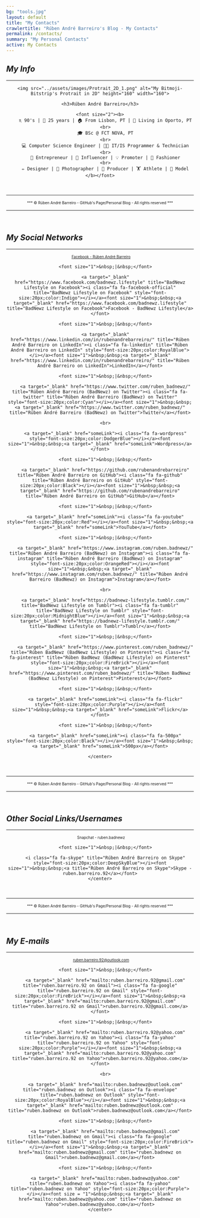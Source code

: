 ```yaml
---
bg: "tools.jpg"
layout: default
title: "My Contacts"
crawlertitle: "Rúben André Barreiro's Blog - My Contacts"
permalink: /contacts/
summary: "My Personal Contacts"
active: My Contacts
---
```


<style>
.button {
    background-color: #CCCCCC; /* Medium Grey */
    border: none;
    color: white;
    padding: 20px;
    text-align: center;
    text-decoration: none;
    display: inline-block;
    font-size: 16px;
    margin: 4px 2px;
    cursor: pointer;
}
</style>

<h2 id="myinfo"><i>My Info</i>&nbsp;&nbsp;<i class="fa fa-circle-thin fa-stack-2x" style="font-size:30px;color:Black"></i><i class="fa fa-info fa-stack-1x fa-spin" title="ruben.badnewz on Snapchat" style="font-size:20px;color:Black"></i></h2>
<hr/>

<center>

    <img src="../assets/images/Protrait_2D_1.png" alt="My Bitmoji-Bitstrip's Protrait in 2D" height="160" width="160">

    <h3>Rúben André Barreiro</h3>
    
    <font size="2"><b>
        ♏ 90's | 🎂 25 years | 🏠 From Lisbon, PT | 📍 Living in Oporto, PT
        <br>
        🎓 BSc @ FCT NOVA, PT
        <br>
        💻 Computer Science Engineer | 👨‍💻 IT/IS Programmer & Technician
        <br>
        💼 Entrepreneur | 👥 Influencer | 💡 Promoter | 👔 Fashioner
        <br>
        ✏️ Designer | 📸 Photographer | 🎥 Producer | 🏋️ Athlete | 🚶 Model
    </b></font>
</center>

<br>
<hr/>
<center><font size="1">*** © Rúben André Barreiro - GitHub's Page/Personal Blog - All rights reserved ***</font></center>
<hr/>
<br>

<link rel="stylesheet" href="https://fonts.googleapis.com/css?family=Oswald">
<link rel="stylesheet" href="https://fonts.googleapis.com/css?family=Open Sans">
<link rel="stylesheet" href="https://cdnjs.cloudflare.com/ajax/libs/font-awesome/4.7.0/css/font-awesome.min.css">
<link rel="stylesheet" href="https://www.w3schools.com/w3css/3/w3.css">

<h2 id="socialnetworks"><i>My Social Networks</i></h2>
<hr/>
        
<div class="w3-container w3-xlarge w3-padding">
    <center>
        <a target="_blank" href="https://www.facebook.com/rubenandrebarreiro" title="Rúben André Barreiro (BadNewz) on Facebook"><i class="fa fa-facebook-official" title="Rúben André Barreiro on Facebook" style="font-size:20px;color:Indigo"></i></a><font size="1">&nbsp;&nbsp;<a target="_blank" href="https://www.facebook.com/rubenandrebarreiro" title="Rúben André Barreiro on Facebook">Facebook - Rúben André Barreiro</a></font>
        
        <font size="1">&nbsp;|&nbsp;</font>
        
        <a target="_blank" href="https://www.facebook.com/badnewz.lifestyle" title="BadNewz Lifestyle on Facebook"><i class="fa fa-facebook-official" title="BadNewz Lifestyle on Facebook" style="font-size:20px;color:Indigo"></i></a><font size="1">&nbsp;&nbsp;<a target="_blank" href="https://www.facebook.com/badnewz.lifestyle" title="BadNewz Lifestyle on Facebook">Facebook - BadNewz Lifestyle</a></font>
        
        <font size="1">&nbsp;|&nbsp;</font>
        
        <a target="_blank" href="https://www.linkedin.com/in/rubenandrebarreiro/" title="Rúben André Barreiro on LinkedIn"><i class="fa fa-linkedin" title="Rúben André Barreiro on LinkedIn" style="font-size:20px;color:RoyalBlue"></i></a><font size="1">&nbsp;&nbsp;<a target="_blank" href="https://www.linkedin.com/in/rubenandrebarreiro/" title="Rúben André Barreiro on LinkedIn">LinkedIn</a></font>
        
        <font size="1">&nbsp;|&nbsp;</font>
        
        <a target="_blank" href="https://www.twitter.com/ruben_badnewz/" title="Rúben André Barreiro (BadNewz) on Twitter"><i class="fa fa-twitter" title="Rúben André Barreiro (BadNewz) on Twitter" style="font-size:20px;color:Cyan"></i></a><font size="1">&nbsp;&nbsp;<a target="_blank" href="https://www.twitter.com/ruben_badnewz/" title="Rúben André Barreiro (BadNewz) on Twitter">Twitter</a></font>
        
        <br>
        
        <a target="_blank" href="someLink"><i class="fa fa-wordpress" style="font-size:20px;color:DodgerBlue"></i></a><font size="1">&nbsp;&nbsp;<a target="_blank" href="someLink">Wordpress</a></font>
        
        <font size="1">&nbsp;|&nbsp;</font>
        
        <a target="_blank" href="https://github.com/rubenandrebarreiro" title="Rúben André Barreiro on GitHub"><i class="fa fa-github" title="Rúben André Barreiro on GitHub" style="font-size:20px;color:Black"></i></a><font size="1">&nbsp;&nbsp;<a target="_blank" href="https://github.com/rubenandrebarreiro" title="Rúben André Barreiro on GitHub">GitHub</a></font>
        
        <font size="1">&nbsp;|&nbsp;</font>
        
        <a target="_blank" href="someLink"><i class="fa fa-youtube" style="font-size:20px;color:Red"></i></a><font size="1">&nbsp;&nbsp;<a target="_blank" href="someLink">YouTube</a></font>
        
        <font size="1">&nbsp;|&nbsp;</font>
         
        <a target="_blank" href="https://www.instagram.com/ruben.badnewz/" title="Rúben André Barreiro (BadNewz) on Instagram"><i class="fa fa-instagram" title="Rúben André Barreiro (BadNewz) on Instagram" style="font-size:20px;color:OrangeRed"></i></a><font size="1">&nbsp;&nbsp;<a target="_blank" href="https://www.instagram.com/ruben.badnewz/" title="Rúben André Barreiro (BadNewz) on Instagram">Instagram</a></font>
        
        <br>
        
        <a target="_blank" href="https://badnewz-lifestyle.tumblr.com/" title="BadNewz Lifestyle on Tumblr"><i class="fa fa-tumblr" title="BadNewz Lifestyle on Tumblr" style="font-size:20px;color:MidnightBlue"></i></a><font size="1">&nbsp;&nbsp;<a target="_blank" href="https://badnewz-lifestyle.tumblr.com/" title="BadNewz Lifestyle on Tumblr">Tumblr</a></font>
        
        <font size="1">&nbsp;|&nbsp;</font>
        
        <a target="_blank" href="https://www.pinterest.com/ruben_badnewz/" title="Rúben BadNewz (BadNewz Lifestyle) on Pinterest"><i class="fa fa-pinterest" title="Rúben BadNewz (BadNewz Lifestyle) on Pinterest" style="font-size:20px;color:FireBrick"></i></a><font size="1">&nbsp;&nbsp;<a target="_blank" href="https://www.pinterest.com/ruben_badnewz/" title="Rúben BadNewz (BadNewz Lifestyle) on Pinterest">Pinterest</a></font>
        
        <font size="1">&nbsp;|&nbsp;</font>
        
        <a target="_blank" href="someLink"><i class="fa fa-flickr" style="font-size:20px;color:Purple"></i></a><font size="1">&nbsp;&nbsp;<a target="_blank" href="someLink">Flickr</a></font>
        
        <font size="1">&nbsp;|&nbsp;</font>
        
        <a target="_blank" href="someLink"><i class="fa fa-500px" style="font-size:20px;color:Black"></i></a><font size="1">&nbsp;&nbsp;<a target="_blank" href="someLink">500px</a></font>
        
    </center>
</div>

<br>
<hr/>
<center><font size="1">*** © Rúben André Barreiro - GitHub's Page/Personal Blog - All rights reserved ***</font></center>
<hr/>
<br>

<h2 id="othersociallinksusernames"><i>Other Social Links/Usernames</i></h2>
<hr/>

<div id="othersociallinksusernames" class="w3-container w3-xlarge w3-padding">
    <center>
        <i class="fa fa-snapchat" title="Rúben André Barreiro (BadNewz) on Snapchat" style="font-size:20px;color:Yellow"></i><font size="1">&nbsp;&nbsp;<a title="Rúben André Barreiro (BadNewz) on Snapchat">Snapchat - ruben.badnewz</a></font>
    
        <font size="1">&nbsp;|&nbsp;</font>
        
        <i class="fa fa-skype" title="Rúben André Barreiro on Skype" style="font-size:20px;color:DeepSkyBlue"></i><font size="1">&nbsp;&nbsp;<a title="Rúben André Barreiro on Skype">Skype - ruben.barreiro.92</a></font>
    </center>
</div>

<br>
<hr/>
<center><font size="1">*** © Rúben André Barreiro - GitHub's Page/Personal Blog - All rights reserved ***</font></center>
<hr/>
<br>

<h2 id="emails"><i>My E-mails</i></h2>
<hr/>

<div id="emails" class="w3-container w3-xlarge w3-padding">
    <center>
        <a target="_blank" href="mailto:ruben.barreiro.92@outlook.com" title="ruben.barreiro.92 on Outlook"><i class="fa fa-envelope" title="ruben.barreiro.92 on Outlook" style="font-size:20px;color:RoyalBlue"></i></a><font size="1">&nbsp;&nbsp;<a target="_blank" href="mailto:ruben.barreiro.92@outlook.com" title="ruben.barreiro.92 on Outlook">ruben.barreiro.92@outlook.com</a></font>
        
        <font size="1">&nbsp;|&nbsp;</font>
        
        <a target="_blank" href="mailto:ruben.barreiro.92@gmail.com" title="ruben.barreiro.92 on Gmail"><i class="fa fa-google" title="ruben.barreiro.92 on Gmail" style="font-size:20px;color:FireBrick"></i></a><font size="1">&nbsp;&nbsp;<a target="_blank" href="mailto:ruben.barreiro.92@gmail.com" title="ruben.barreiro.92 on Gmail">ruben.barreiro.92@gmail.com</a></font>
        
        <font size="1">&nbsp;|&nbsp;</font>
        
        <a target="_blank" href="mailto:ruben.barreiro.92@yahoo.com" title="ruben.barreiro.92 on Yahoo"><i class="fa fa-yahoo" title="ruben.barreiro.92 on Yahoo" style="font-size:20px;color:Purple"></i></a><font size="1">&nbsp;&nbsp;<a target="_blank" href="mailto:ruben.barreiro.92@yahoo.com" title="ruben.barreiro.92 on Yahoo">ruben.barreiro.92@yahoo.com</a></font>
        
        <br>
        
        <a target="_blank" href="mailto:ruben.badnewz@outlook.com" title="ruben.badnewz on Outlook"><i class="fa fa-envelope" title="ruben.badnewz on Outlook" style="font-size:20px;color:RoyalBlue"></i></a><font size="1">&nbsp;&nbsp;<a target="_blank" href="mailto:ruben.badnewz@outlook.com" title="ruben.badnewz on Outlook">ruben.badnewz@outlook.com</a></font>
        
        <font size="1">&nbsp;|&nbsp;</font>
        
        <a target="_blank" href="mailto:ruben.badnewz@gmail.com" title="ruben.badnewz on Gmail"><i class="fa fa-google" title="ruben.badnewz on Gmail" style="font-size:20px;color:FireBrick"></i></a><font size="1">&nbsp;&nbsp;<a target="_blank" href="mailto:ruben.badnewz@gmail.com" title="ruben.badnewz on Gmail">ruben.badnewz@gmail.com</a></font>
        
        <font size="1">&nbsp;|&nbsp;</font>
        
        <a target="_blank" href="mailto:ruben.badnewz@yahoo.com" title="ruben.badnewz on Yahoo"><i class="fa fa-yahoo" title="ruben.badnewz on Yahoo" style="font-size:20px;color:Purple"></i></a><font size = "1">&nbsp;&nbsp;<a target="_blank" href="mailto:ruben.badnewz@yahoo.com" title="ruben.badnewz on Yahoo">ruben.badnewz@yahoo.com</a></font>
    </center>
</div>